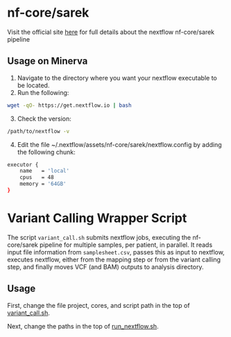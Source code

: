 # nf-core/sarek 

Visit the official site [here](https://nf-co.re/sarek/3.4.2/) for full details about the nextflow nf-core/sarek pipeline

## Usage on Minerva

1. Navigate to the directory where you want your nextflow executable to be located.
2. Run the following:
```bash
wget -qO- https://get.nextflow.io | bash
```
3. Check the version:
```bash
/path/to/nextflow -v
```
4. Edit the file ~/.nextflow/assets/nf-core/sarek/nextflow.config by adding the following chunk:
```bash
executor {
    name   = 'local'
    cpus   = 48
    memory = '64GB'
}
```

# Variant Calling Wrapper Script

The script `variant_call.sh` submits nextflow jobs, executing the nf-core/sarek pipeline for multiple samples, per patient, in parallel. It reads input file information from `samplesheet.csv`, passes this as input to nextflow, executes nextflow, either from the mapping step or from the variant calling step, and finally moves VCF (and BAM) outputs to analysis directory.

## Usage

First, change the file project, cores, and script path in the top of [variant_call.sh](variant_call.sh).

Next, change the paths in the top of [run_nextflow.sh](run_nextflow.sh).